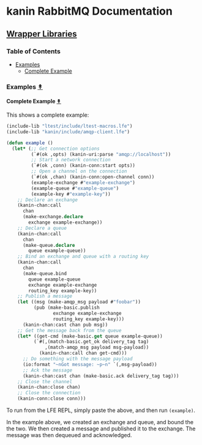 # kanin RabbitMQ Documentation

## [Wrapper Libraries](index.md)

### Table of Contents

* [Examples](#examples-)
  * [Complete Example](#complete-example-)


### Examples [&#x219F;](#table-of-contents)

#### Complete Example [&#x219F;](#table-of-contents)


This shows a complete example:

```cl
(include-lib "ltest/include/ltest-macros.lfe")
(include-lib "kanin/include/amqp-client.lfe")

(defun example ()
  (let* (;; Get connection options
         (`#(ok ,opts) (kanin-uri:parse "amqp://localhost"))
         ;; Start a network connection
         (`#(ok ,conn) (kanin-conn:start opts))
         ;; Open a channel on the connection
         (`#(ok ,chan) (kanin-conn:open-channel conn))
         (example-exchange #"example-exchange")
         (example-queue #"example-queue")
         (example-key #"example-key"))
    ;; Declare an exchange
    (kanin-chan:call
      chan
      (make-exchange.declare
        exchange example-exchange))
    ;; Declare a queue
    (kanin-chan:call
      chan
      (make-queue.declare
        queue example-queue))
    ;; Bind an exchange and queue with a routing key
    (kanin-chan:call
      chan
      (make-queue.bind
        queue example-queue
        exchange example-exchange
        routing_key example-key))
    ;; Publish a message
    (let ((msg (make-amqp_msg payload #"foobar"))
          (pub (make-basic.publish
                 exchange example-exchange
                 routing_key example-key)))
      (kanin-chan:cast chan pub msg))
    ;; Get the message back from the queue
    (let* ((get-cmd (make-basic.get queue example-queue))
          (`#(,(match-basic.get_ok delivery_tag tag)
              ,(match-amqp_msg payload msg-payload))
            (kanin-chan:call chan get-cmd)))
      ;; Do something with the message payload
      (io:format "~nGot message: ~p~n" `(,msg-payload))
      ;; Ack the message
      (kanin-chan:cast chan (make-basic.ack delivery_tag tag)))
    ;; Close the channel
    (kanin-chan:close chan)
    ;; Close the connection
    (kanin-conn:close conn)))
```

To run from the LFE REPL, simply paste the above, and then run `(example)`.

In the example above, we created an exchange and queue, and bound the the two.
We then created a message and published it to the exchange. The message was
then dequeued and acknowledged.

